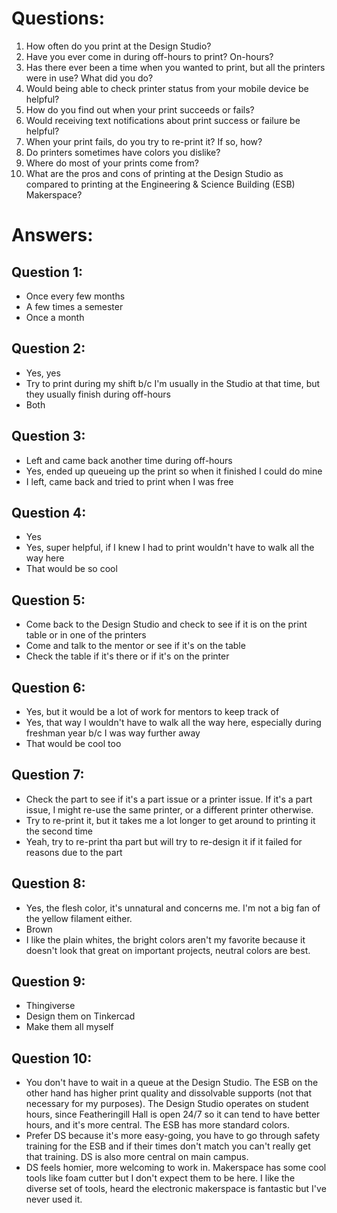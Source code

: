 
# Questions:
1. How often do you print at the Design Studio?
2. Have you ever come in during off-hours to print? On-hours?
3. Has there ever been a time when you wanted to print, but all the printers were in use? What did you do?
4. Would being able to check printer status from your mobile device be helpful?
5. How do you find out when your print succeeds or fails?
6. Would receiving text notifications about print success or failure be helpful?
7. When your print fails, do you try to re-print it? If so, how?
8. Do printers sometimes have colors you dislike?
9. Where do most of your prints come from?
10. What are the pros and cons of printing at the Design Studio as compared to printing at the Engineering & Science Building (ESB) Makerspace?

# Answers:

## Question 1:
* Once every few months
* A few times a semester
* Once a month

## Question 2:
* Yes, yes
* Try to print during my shift b/c I'm usually in the Studio at that time, but they usually finish during off-hours
* Both

## Question 3:
* Left and came back another time during off-hours
* Yes, ended up queueing up the print so when it finished I could do mine
* I left, came back and tried to print when I was free

## Question 4:
* Yes
* Yes, super helpful, if I knew I had to print wouldn't have to walk all the way here
* That would be so cool

## Question 5:
* Come back to the Design Studio and check to see if it is on the print table or in one of the printers
* Come and talk to the mentor or see if it's on the table
* Check the table if it's there or if it's on the printer

## Question 6:
* Yes, but it would be a lot of work for mentors to keep track of
* Yes, that way I wouldn't have to walk all the way here, especially during freshman year b/c I was way further away
* That would be cool too

## Question 7:
* Check the part to see if it's a part issue or a printer issue. If it's a part issue, I might re-use the same printer, or a different printer otherwise.
* Try to re-print it, but it takes me a lot longer to get around to printing it the second time
* Yeah, try to re-print tha part but will try to re-design it if it failed for reasons due to the part

## Question 8:
* Yes, the flesh color, it's unnatural and concerns me. I'm not a big fan of the yellow filament either.
* Brown
* I like the plain whites, the bright colors aren't my favorite because it doesn't look that great on important projects, neutral colors are best.

## Question 9:
* Thingiverse
* Design them on Tinkercad
* Make them all myself

## Question 10:
* You don't have to wait in a queue at the Design Studio. The ESB on the other hand has higher print quality and dissolvable supports (not that necessary for my purposes). The Design Studio operates on student hours, since Featheringill Hall is open 24/7 so it can tend to have better hours, and it's more central. The ESB has more standard colors.
* Prefer DS because it's more easy-going, you have to go through safety training for the ESB and if their times don't match you can't really get that training. DS is also more central on main campus.
* DS feels homier, more welcoming to work in. Makerspace has some cool tools like foam cutter but I don't expect them to be here. I like the diverse set of tools, heard the electronic makerspace is fantastic but I've never used it.

